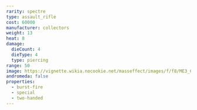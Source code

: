 ```yaml
---
rarity: spectre
type: assault_rifle
cost: 60000
manufacturer: collectors
weight: 13
heat: 8
damage:
  dieCount: 4
  dieType: 4
  type: piercing
range: 50
image: https://vignette.wikia.nocookie.net/masseffect/images/f/f8/ME3_Collector_Assault_Rifle.png/revision/latest/scale-to-width-down/350?cb=20120317180554
andromeda: false
properties:
  - burst-fire
  - special
  - two-handed
---
```

